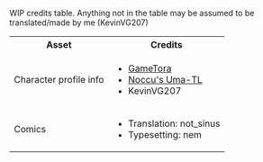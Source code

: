 WIP credits table.
Anything not in the table may be assumed to be translated/made by me (KevinVG207)

<table>
    <tr>
        <th>Asset</th>
        <th>Credits</th>
    </tr>
    <tr>
        <td>Character profile info</td>
        <td>
            <ul>
                <li><a href="https://gametora.com/umamusume">GameTora</a></li>
                <li><a href="https://github.com/noccu/umamusu-translate">Noccu's Uma-TL</a></li>
                <li>KevinVG207</li>
            </ul>
        </td>
    </tr>
    <tr>
        <td>Comics</td>
        <td>
            <ul>
                <li>Translation: not_sinus</li>
                <li>Typesetting: nem</li>
            </ul>
        </td>
    </tr>
</table>